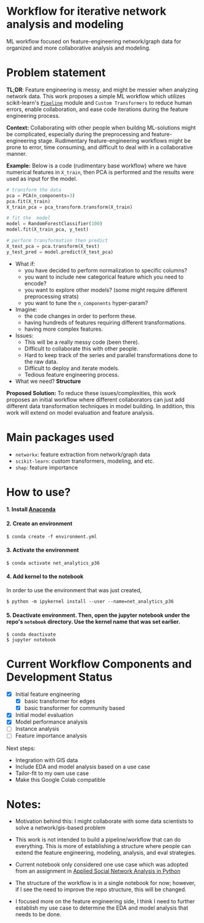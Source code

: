 # Workflow for iterative network analysis and modeling

ML workflow focused on feature-engineering network/graph data for organized and more collaborative analysis and modeling.

# Problem statement

**TL;DR**: Feature engineering is messy, and might be messier when analyzing network data. This work proposes a simple ML workflow which utilizes scikit-learn's [`Pipeline`](https://scikit-learn.org/stable/modules/generated/sklearn.pipeline.Pipeline.html) module and `Custom Transformers` to reduce human errors, enable collaboration, and ease code iterations during the feature engineering process. 

**Context:**
Collaborating with other people when buildng ML-solutions might be complicated, especially during the preprocessing and feature-engineering stage. Rudimentary feature-engineering workflows might be prone to error, time consuming, and difficult to deal with in a collaborative manner.

**Example:** Below is a code (rudimentary base workflow) where we have numerical features in `X_train`, then PCA is performed and the results were used as input for the model.

```python
# transform the data
pca = PCA(n_components=3)
pca.fit(X_train) 
X_train_pca = pca_transform.transform(X_train)

# fit the  model
model = RandomForestClassifier(100)
model.fit(X_train_pca, y_test)

# perform transformation then predict
X_test_pca = pca.transform(X_test)
y_test_pred = model.predict(X_test_pca)

```

- What if:
    - you have decided to perform normalization to specific columns? 
    - you want to include new categorical feature which you need to encode? 
    - you want to explore other models? (some might require different preprocessing strats) 
    - you want to tune the `n_components` hyper-param? 
- Imagine: 
    - the code changes in order to perform these.
    - having hundreds of features requiring different transformations. 
    - having more complex features. 
- Issues:
    - This will be a really messy code (been there). 
    - Difficult to collaborate this with other people.
    - Hard to keep track of the series and parallel transformations done to the raw data.
    - Difficult to deploy and iterate models.
    - Tedious feature engineering process.
- What we need? **Structure** 

**Proposed Solution:** To reduce these issues/complexities, this work proposes an initial workflow where different collaborators can just add different data transformation techniques in model building. In addition, this work will extend on model evaluation and feature analysis.

# Main packages used
* `networkx`:      feature extraction from network/graph data
* `scikit-learn`:  custom transformers, modeling, and etc.
* `shap`:          feature importance

# How to use?

#### 1. Install [Anaconda](https://docs.conda.io/projects/conda/en/latest/user-guide/install/)

#### 2. Create an environment 

```
$ conda create -f environment.yml
```
#### 3. Activate the environment

```
$ conda activate net_analytics_p36
```

#### 4. Add kernel to the notebook

In order to use the environment that was just created, 
```
$ python -m ipykernel install --user --name=net_analytics_p36
```


#### 5. Deactivate environment. Then, open the jupyter notebook under the repo's `notebook` directory. Use the kernel name that was set earlier. 

```
$ conda deactivate
$ jupyter notebook
```


# Current Workflow Components and Development Status

- [x] Initial feature engineering
    - [x] basic transformer for edges
    - [x] basic transformer for community based
- [x] Initial model evaluation
- [x] Model performance analysis
- [ ] Instance analysis
- [ ] Feature importance analysis

Next steps:
- Integration with GIS data
- Include EDA and model analysis based on a use case
- Tailor-fit to my own use case
- Make this Google Colab compatible

# Notes:
- Motivation behind this: I might collaborate with some data scientists to solve a network/gis-based problem
- This work is not intended to build a pipeline/workflow that can do everything. This is more of establishing a structure where people can extend the feature engineering, modeling, analysis, and eval strategies. 

- Current notebook only considered one use case which was adopted from an assignment in [Applied Social Network Analysis in Python](https://www.coursera.org/programs/department-of-science-and-technology-philippines-on-coursera-n6fc2?collectionId=&currentTab=MY_COURSES&productId=ZIVvfx00EeagBBLYvz0q6w&productType=course&showMiniModal=true)

- The structure of the workflow is in a single notebook for now; however, if I see the need to improve the repo structure, this will be changed.
- I focused more on the feature engineering side, I think I need to further establish my use case to determine the EDA and model analysis that needs to be done. 